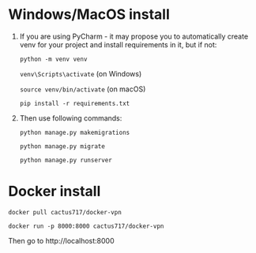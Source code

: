 ﻿# Windows/MacOS install
1. If you are using PyCharm - it may propose you to automatically create venv for your project 
    and install requirements in it, but if not:

    `python -m venv venv`

    `venv\Scripts\activate` (on Windows)

    `source venv/bin/activate` (on macOS)

    `pip install -r requirements.txt`
2. Then use following commands:

    `python manage.py makemigrations`

    `python manage.py migrate`

    `python manage.py runserver`

# Docker install
    
    docker pull cactus717/docker-vpn

    docker run -p 8000:8000 cactus717/docker-vpn

Then go to http://localhost:8000
